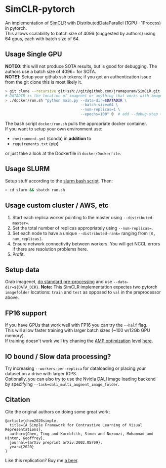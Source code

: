 # SimCLR-pytorch

An implementation of [SimCLR](https://arxiv.org/abs/2002.05709) with DistributedDataParallel (1GPU : 1Process) in pytorch.  
This allows scalability to batch size of 4096 (suggested by authors) using 64 gpus, each with batch size of 64.


## Usage Single GPU

**NOTE0**: this will not produce SOTA results, but is good for debugging. The authors use a batch size of 4096+ for SOTA.    
**NOTE1**: Setup your github ssh tokens; if you get an authentication issue from the git clone this is most likely it.


``` bash
> git clone --recursive git+ssh://git@github.com/jramapuram/SimCLR.git
# DATADIR is the location of imagenet or anything that works with imagefolder.
> ./docker/run.sh "python main.py --data-dir=$DATADIR \  
                                  --batch-size=64 \  
                                  --num-replicas=1 \  
                                  --epochs=100" 0  # add --debug-step to do a single minibatch
```
The bash script `docker/run.sh` pulls the appropriate docker container.  
If you want to setup your own environment use:
  - `environment.yml` (conda) in **addition** to
  - `requirements.txt` (pip)  
  
or just take a look at the Dockerfile in `docker/Dockerfile`.

## Usage SLURM

Setup stuff according to the [slurm bash script](./slurm/run.sh). Then:

``` bash
> cd slurm && sbatch run.sh
```


## Usage custom cluster / AWS, etc

  1. Start each replica worker pointing to the master using `--distributed-master=`.
  2. Set the total number of replicas appropriately using `--num-replicas=`.
  3. Set each node to have a unique `--distributed-rank=` ranging from `[0, num_replicas]`.
  3. Ensure network connectivity between workers. You will get NCCL errors if there are resolution problems here.
  4. Profit.

## Setup data

Grab imagenet, [do standard pre-processing](https://github.com/soumith/imagenet-multiGPU.torch#data-processing) and use `--data-dir=${DATA_DIR}`. **Note:** This SimCLR implementation expectes two pytorch `imagefolder` locations: `train` and `test` as opposed to `val` in the preprocessor above.

## FP16 support

If you have GPUs that work well with FP16 you can try the `--half` flag.  
This will allow faster training with larger batch sizes (~100 w/12Gb GPU memory).  
If training doesn't work well try chaning the [AMP optimization](https://nvidia.github.io/apex/amp.html#opt-levels) level [here](https://github.com/jramapuram/SimCLR/blob/master/main.py#L590).

## IO bound / Slow data processing?

Try increasing `--workers-per-replica` for dataloading or placing your dataset on a drive with larger IOPS.  
Optionally, you can also try to use the [Nvidia DALI](https://github.com/NVIDIA/DALI) image loading backend by specifying `--task=dali_multi_augment_image_folder`. 
  
## Citation

Cite the original authors on doing some great work:

```
@article{chen2020simple,
  title={A Simple Framework for Contrastive Learning of Visual Representations},
  author={Chen, Ting and Kornblith, Simon and Norouzi, Mohammad and Hinton, Geoffrey},
  journal={arXiv preprint arXiv:2002.05709},
  year={2020}
}
```

Like this replication? Buy me [a beer](https://github.com/sponsors/jramapuram).
